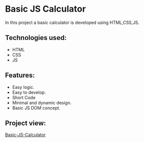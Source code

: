 # Basic JS Calculator
In this project a basic calculator is developed using HTML,CSS,JS.

## Technologies used:

  * HTML
  * CSS
  * JS

## Features:

  * Easy logic.
  * Easy to develop.
  * Short Code
  * Minimal and dynamic design.
  * Basic JS DOM concept.

## Project view:
 [Basic-JS-Calculator](file:///C:/Users/nipa/OneDrive/Desktop/java%20script/Basic-JS-calculator/index.html)
